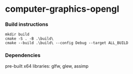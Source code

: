 # computer-graphics-opengl
### Build instructions
```
mkdir build
cmake -S . -B .\build\
cmake --build .\build\ --config Debug --target ALL_BUILD
```
### Dependencies
pre-built x64 libraries: glfw, glew, assimp 